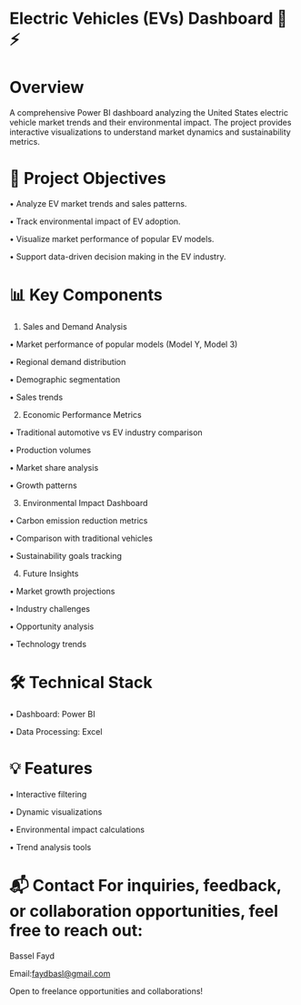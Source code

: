 # Electric Vehicles (EVs) Dashboard 🚗⚡
# Overview
A comprehensive Power BI dashboard analyzing the United States electric vehicle market trends and their environmental impact. The project provides interactive visualizations to understand market dynamics and sustainability metrics.

# 🎯 Project Objectives

  • Analyze EV market trends and sales patterns.

  • Track environmental impact of EV adoption.

  • Visualize market performance of popular EV models.

  • Support data-driven decision making in the EV industry.

# 📊 Key Components

1. Sales and Demand Analysis

  • Market performance of popular models (Model Y, Model 3)

  • Regional demand distribution
  
  • Demographic segmentation

  • Sales trends

2. Economic Performance Metrics

  • Traditional automotive vs EV industry comparison

  • Production volumes

  • Market share analysis
  
  • Growth patterns
  
3. Environmental Impact Dashboard

  • Carbon emission reduction metrics

  • Comparison with traditional vehicles

  • Sustainability goals tracking

4. Future Insights

  • Market growth projections

  • Industry challenges

  • Opportunity analysis

  • Technology trends

# 🛠️ Technical Stack

  • Dashboard: Power BI

  • Data Processing: Excel


# 💡 Features

  • Interactive filtering

  • Dynamic visualizations

  • Environmental impact calculations

  • Trend analysis tools

# 📬 Contact For inquiries, feedback, or collaboration opportunities, feel free to reach out:

Bassel Fayd

Email:faydbasl@gmail.com

Open to freelance opportunities and collaborations!

